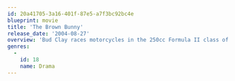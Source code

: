```yaml
---
id: 20a41705-3a16-401f-87e5-a7f3bc92bc4e
blueprint: movie
title: 'The Brown Bunny'
release_date: '2004-08-27'
overview: 'Bud Clay races motorcycles in the 250cc Formula II class of road racing. After a race in New Hampshire, he has five days to get to his next race in California. During his road trip, he is haunted by memories of the last time he saw Daisy, his true love.'
genres:
  -
    id: 18
    name: Drama
---
```

